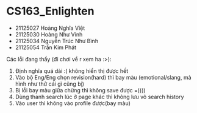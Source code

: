 # CS163_Enlighten
- 21125027 Hoàng Nghĩa Việt
- 21125030 Hoàng Như Vinh
- 21125034 Nguyễn Trúc Như Bình
- 21125054 Trần Kim Phát

Các lỗi đang thấy (đi chơi về r xem ha :>): 
1. Định nghĩa quá dài :( không hiển thị được hết 
2. Vào bộ Eng/Eng chọn revision(hard) thì bay màu (emotional/slang, mà hình như thử cái gì cũng bị)
3. Bị lỗi bay màu giữa chừng thì không save được =))))
4. Dùng thanh search lúc ở page khác thì không lưu vô search history 
5. Vào user thì không vào profile được(bay màu)
